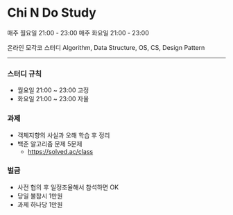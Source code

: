 # Chi N Do Study

매주 월요일 21:00 - 23:00
매주 화요일 21:00 - 23:00

온라인 모각코 스터디
Algorithm, Data Structure, OS, CS, Design Pattern

------------------------

### 스터디 규칙
- 월요일 21:00 ~ 23:00 고정
- 화요일 21:00 ~ 23:00 자율

### 과제
- 객체지향의 사실과 오해 학습 후 정리
- 백준 알고리즘 문제 5문제
  - https://solved.ac/class

### 벌금
- 사전 협의 후 일정조율해서 참석하면 OK
- 당일 불참시 1만원
- 과제 하나당 1만원

